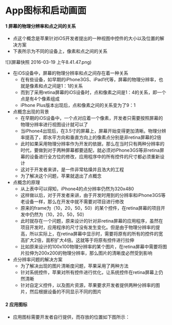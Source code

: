 # App图标和启动画面
#### 1 屏幕的物理分辨率和点之间的关系
- 点这个概念是苹果针对iOS开发者提出的一种视图中控件的大小以及位置的解决方案
- 下表所示为不同的设备上，像素和点之间的关系

![](屏幕快照 2016-03-19 上午8.41.47.png) 
    
- 在iOS设备中，屏幕的物理分辨率和点之间存在着一种关系
  - 在有些设备，如早期的iPhone3GS、iPad1代等，屏幕的物理分辨率，也就是像素和点之间是1：1的关系
  - 而到了采用retina屏幕的iOS设备时，点和像素之间是1：4的关系，即一个点是有4个像素组成
  - iPhone Plus版本出现后，点和像素之间的关系变为了9：1
- 点概念出现的背景
  - 在早期的iOS设备中，一个点对应着一个像素，开发者只需要按照屏幕的物理分辨率进行视图设计就可以了
  - 当iPhone4出现后，在3.5寸的屏幕上，屏幕开始变得更加清晰。物理分辨率提高了，即水平方向和垂直方向上的像素点分别是非retina屏幕的2倍
  - 此时如果采用物理分辨率作为开发的依据，那么在当时只有两种分辨率的时代，要做到对于两种屏幕都要适配，就必须对iPhone3GS等非retina屏幕的设备进行全方位的修改，应用程序中的所有控件的尺寸都必须重新设计
  - 这对于开发者来讲，是一件非常枯燥并且浩大的工程
  - 为了解决这个问题，苹果就退出了点概念
- 点概念的原理
  - 从上表中可以得知，iPhone4的点分辨率仍然为320x480
  - 这样做以后，对于开发者来讲，由于开发时用到的分辨率和iPhone3GS等老设备一样，那么在开发中就不需要对项目进行修改
  - 原来的frame为（10，20，50，50）的某个控件，在retina屏幕的项目开发中仍然为（10，20，50，50）
  - 此时就存在一个问题，原来设计的针对非retina屏幕的应用程序，虽然在项目开发时，应用程序的尺寸没有发生变化。但是由于物理分辨率的提高，所以实际上，在retina屏幕中显示时，需要将原有的所有的控件的宽高扩大2倍，面积扩大4倍。这就等于将原有控件进行拉伸
  - 比如原来设计的100x100物理分辨率的某个图片，在retina屏幕中需要将图片拉伸为200x200的物理分辨率，那么图片的清晰度必然受到影响
- 点分辨率问题的解决方案
  - 为了解决出现的图片清晰度问题，苹果采用了两种方法
  - 针对系统控件，苹果对所有控件进行优化，让系统控件在retina屏幕上仍然清晰
  - 针对自定义控件，以及图片资源，苹果要求开发者提供两种分辨率的图片，然后根据设备的不同显示不同的图片

#### 2 应用图标
- 应用图标需要开发者自行提供，而存放的位置如下图所示：


